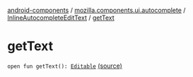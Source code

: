 [android-components](../../index.md) / [mozilla.components.ui.autocomplete](../index.md) / [InlineAutocompleteEditText](index.md) / [getText](./get-text.md)

# getText

`open fun getText(): `[`Editable`](https://developer.android.com/reference/android/text/Editable.html) [(source)](https://github.com/mozilla-mobile/android-components/blob/master/components/ui/autocomplete/src/main/java/mozilla/components/ui/autocomplete/InlineAutocompleteEditText.kt#L260)